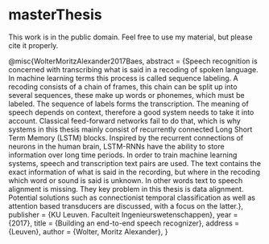 # masterThesis
This work is in the public domain. Feel free to use my material, but please cite it properly.

@misc{WolterMoritzAlexander2017Baes,
abstract = {Speech recognition is concerned with transcribing what is said in a recoding of spoken language. In machine learning terms this process is called sequence labeling. A recoding consists of a chain of frames, this chain can be split up into several sequences, these make up words or phonemes, which must be labeled. The sequence of labels forms the transcription. The meaning of speech depends on context, therefore a good system needs to take it into account. Classical feed-forward networks fail to do that, which is why systems in this thesis mainly consist of recurrently connected Long Short Term Memory (LSTM) blocks. Inspired by the recurrent connections of neurons in the human brain, LSTM-RNNs have the ability to store information over long time periods. In order to train machine learning systems, speech and transcription text pairs are used. The text contains the exact information of what is said in the recording, but where in the recoding which word or sound is said is unknown. In other words text to speech alignment is missing. They key problem in this thesis is data alignment. Potential solutions such as connectionist temporal classification as well as attention based transducers are discussed, with a focus on the latter.},
publisher = {KU Leuven. Faculteit Ingenieurswetenschappen},
year = {2017},
title = {Building an end-to-end speech recognizer},
address = {Leuven},
author = {Wolter, Moritz Alexander},
}


